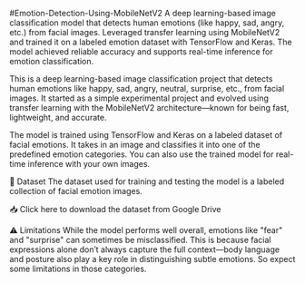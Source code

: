 #Emotion-Detection-Using-MobileNetV2
A deep learning-based image classification model that detects human emotions (like happy, sad, angry, etc.) from facial images. Leveraged transfer learning using MobileNetV2 and trained it on a labeled emotion dataset with TensorFlow and Keras. The model achieved reliable accuracy and supports real-time inference for emotion classification.

This is a deep learning-based image classification project that detects human emotions like happy, sad, angry, neutral, surprise, etc., from facial images. It started as a simple experimental project and evolved using transfer learning with the MobileNetV2 architecture—known for being fast, lightweight, and accurate.

The model is trained using TensorFlow and Keras on a labeled dataset of facial emotions. It takes in an image and classifies it into one of the predefined emotion categories. You can also use the trained model for real-time inference with your own images.

📂 Dataset
The dataset used for training and testing the model is a labeled collection of facial emotion images.

📥 Click here to download the dataset from Google Drive

⚠️ Limitations
While the model performs well overall, emotions like "fear" and "surprise" can sometimes be misclassified. This is because facial expressions alone don’t always capture the full context—body language and posture also play a key role in distinguishing subtle emotions. So expect some limitations in those categories.
